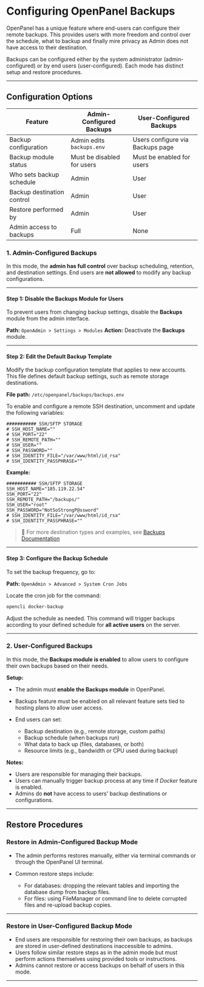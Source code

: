 # Configuring OpenPanel Backups

OpenPanel has a unique feature where end-users can configure their remote backups. This provides users with more freedom and control over the schedule, what to backup and finally mire privacy as Admin does not have access to their destination.

Backups can be configured either by the system administrator (admin-configured) or by end users (user-configured). Each mode has distinct setup and restore procedures.

---

## Configuration Options

| Feature                    | Admin-Configured Backups       | User-Configured Backups               |
| -------------------------- | ------------------------------ | ------------------------------------- |
| Backup configuration       | Admin edits `backups.env`      | Users configure via Backups page      |
| Backup module status       | Must be disabled for users     | Must be enabled for users             |
| Who sets backup schedule   | Admin                          | User                                  |
| Backup destination control | Admin                          | User                                  |
| Restore performed by       | Admin                          | User                                  |
| Admin access to backups    | Full                           | None                                  |


### 1. Admin-Configured Backups

In this mode, the **admin has full control** over backup scheduling, retention, and destination settings. End users are **not allowed** to modify any backup configurations.

---

#### Step 1: Disable the Backups Module for Users

To prevent users from changing backup settings, disable the **Backups** module from the admin interface.

**Path:**
`OpenAdmin > Settings > Modules`
**Action:** Deactivate the **Backups** module.

---

#### Step 2: Edit the Default Backup Template

Modify the backup configuration template that applies to new accounts. This file defines default backup settings, such as remote storage destinations.

**File path:**
`/etc/openpanel/backups/backups.env`

To enable and configure a remote SSH destination, uncomment and update the following variables:

```env
########### SSH/SFTP STORAGE
# SSH_HOST_NAME=""
# SSH_PORT="22"
# SSH_REMOTE_PATH=""
# SSH_USER=""
# SSH_PASSWORD=""
# SSH_IDENTITY_FILE="/var/www/html/id_rsa"
# SSH_IDENTITY_PASSPHRASE=""
```

**Example:**

```env
########### SSH/SFTP STORAGE
SSH_HOST_NAME="185.119.22.54"
SSH_PORT="22"
SSH_REMOTE_PATH="/backups/"
SSH_USER="root"
SSH_PASSWORD="NotSoStrongP@ssword"
# SSH_IDENTITY_FILE="/var/www/html/id_rsa"
# SSH_IDENTITY_PASSPHRASE=""
```

> 🔗 For more destination types and examples, see [Backups Documentation](/docs/panel/files/backups/#destinations)

---

#### Step 3: Configure the Backup Schedule

To set the backup frequency, go to:

**Path:**
`OpenAdmin > Advanced > System Cron Jobs`

Locate the cron job for the command:

```bash
opencli docker-backup
```

Adjust the schedule as needed. This command will trigger backups according to your defined schedule for **all active users** on the server.

---

### 2. User-Configured Backups

In this mode, the **Backups module is enabled** to allow users to configure their own backups based on their needs.

**Setup:**

* The admin must **enable the Backups module** in OpenPanel.
* Backups feature must be enabled on all relevant feature sets tied to hosting plans to allow user access.
* End users can set:

  * Backup destination (e.g., remote storage, custom paths)
  * Backup schedule (when backups run)
  * What data to back up (files, databases, or both)
  * Resource limits (e.g., bandwidth or CPU used during backup)

**Notes:**

* Users are responsible for managing their backups.
* Users can manually trigger backup process at any time if *Docker* feature is enabled.
* Admins do **not** have access to users' backup destinations or configurations.

---

## Restore Procedures

### Restore in Admin-Configured Backup Mode

* The admin performs restores manually, either via terminal commands or through the OpenPanel UI terminal.
* Common restore steps include:

  * For databases: dropping the relevant tables and importing the database dump from backup files.
  * For files: using FileManager or command line to delete corrupted files and re-upload backup copies.

---

### Restore in User-Configured Backup Mode

* End users are responsible for restoring their own backups, as backups are stored in user-defined destinations inaccessible to admins.
* Users follow similar restore steps as in the admin mode but must perform actions themselves using provided tools or instructions.
* Admins cannot restore or access backups on behalf of users in this mode.

---

